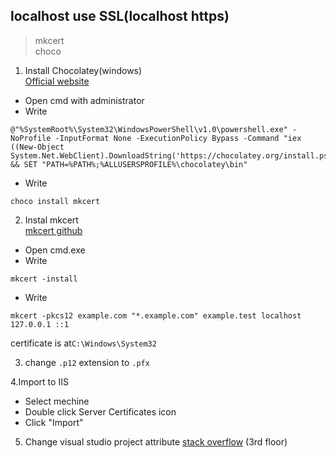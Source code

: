 ## localhost use SSL(localhost https)
>mkcert  
>choco

1. Install Chocolatey(windows)  
[Official website](https://chocolatey.org/)  
* Open cmd with administrator  
* Write  
```console
@"%SystemRoot%\System32\WindowsPowerShell\v1.0\powershell.exe" -NoProfile -InputFormat None -ExecutionPolicy Bypass -Command "iex ((New-Object System.Net.WebClient).DownloadString('https://chocolatey.org/install.ps1'))" && SET "PATH=%PATH%;%ALLUSERSPROFILE%\chocolatey\bin"
```
* Write  
```console
choco install mkcert
```    
2. Instal mkcert  
[mkcert github](https://github.com/FiloSottile/mkcert)  
* Open cmd.exe  
* Write  
```console
mkcert -install
```
* Write  
```console
mkcert -pkcs12 example.com "*.example.com" example.test localhost 127.0.0.1 ::1
```   
certificate is at`C:\Windows\System32` 

3. change `.p12` extension to `.pfx`  
  
4.Import to IIS  
* Select mechine  
* Double click Server Certificates icon  
* Click "Import"  

5. Change visual studio project attribute 
[stack overflow](https://stackoverflow.com/a/48980188) 
(3rd floor)  
